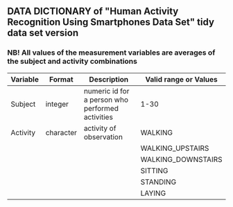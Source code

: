 ## DATA DICTIONARY of "Human Activity Recognition Using Smartphones Data Set" tidy data set version




### NB! All values of the measurement variables are averages of the subject and activity combinations
| Variable | Format | Description | Valid range or Values |
| --- | --- | --- | --- |
| Subject | integer | numeric id for a person who performed activities | 1-30 |
| Activity | character | activity of observation | WALKING |
|   |   |   | WALKING_UPSTAIRS |
|   |   |   | WALKING_DOWNSTAIRS |
|   |   |   | SITTING |
|   |   |   | STANDING |
|   |   |   | LAYING |
